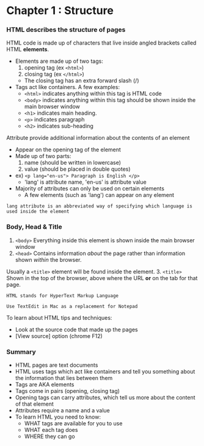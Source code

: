 # Chapter 1 : Structure

### HTML describes the structure of pages

HTML code is made up of characters that live inside angled brackets called HTML **elements**.
* Elements are made up of two tags:
  1. opening tag (ex `<html>`)
  2. closing tag (ex `</html>`)
    * The closing tag has an extra forward slash (/) 
* Tags act like containers. A few examples:
  * `<html>` indicates anything within this tag is HTML code
  * `<body>` indicates anything within this tag should be shown inside the main browser window
  * `<h1>` indicates main heading.
  * `<p>` indicates paragraph
  * `<h2>` indicates sub-heading

Attribute provide additional information about the contents of an element
* Appear on the opening tag of the element
* Made up of two parts:
  1. name (should be written in lowercase)
  2. value (should be placed in double quotes)
* ex) `<p lang="en-us"> Paragraph is English </p>`
  * 'lang' is attribute name, 'en-us' is attribute value
* Majority of attributes can only be used on certain elements
  * A few elements (such as 'lang') can appear on any element

`lang attribute is an abbreviated way of specifying which language is used inside the element`

### Body, Head & Title

1. `<body>`
Everything inside this element is shown inside the main browser window
2. `<head>`
Contains information *about* the page rather than information shown *within* the browser.

Usually a `<title>` element will be found inside the **<head>** element.
3. `<title>`
Shown in the top of the browser, above where the URL **or** on the tab for that page.

`HTML stands for HyperText Markup Language`

`Use TextEdit in Mac as a replacement for Notepad`

To learn about HTML tips and techniques: 
* Look at the source code that made  up the pages
* [View source] option (chrome F12)

### Summary
* HTML pages are text documents
* HTML uses tags which act like containers and tell you something about the information that lies between them
* Tags are AKA elements
* Tags come in pairs (opening, closing tag)
* Opening tags can carry attributes, which tell us more about the content of that element
* Attributes require a name and a value
* To learn HTML you need to know:
  * WHAT tags are available for you to use
  * WHAT each tag does
  * WHERE they can go
